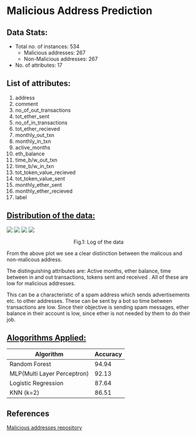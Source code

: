 # Malicious Address Prediction

## Data Stats:
* Total no. of instances: 534
    * Malicious addresses: 267
    * Non-Malicious addresses: 267
* No. of attributes: 17

## List of attributes:
1. address
2. comment
3. no_of_out_transactions
4. tot_ether_sent
5. no_of_in_transactions
6. tot_ether_recieved
7. monthly_out_txn
8. monthly_in_txn
9. active_months
10. eth_balance
11. time_b/w_out_txn
12. time_b/w_in_txn
13. tot_token_value_recieved
14. tot_token_value_sent
15. monthly_ether_sent
16. monthly_ether_recieved
17. label
    
<h2> <a href='https://github.com/mshilpaa/ethereum-data-analysis/blob/master/Malicious_Address_Prediction/Data_Analytics.ipynb'>Distribution of the data: </a></h2>

<img src='https://github.com/mshilpaa/ethereum-data-analysis/blob/master/Malicious_Address_Prediction/images/Log1p(data)-1.png' />
<img src='https://github.com/mshilpaa/ethereum-data-analysis/blob/master/Malicious_Address_Prediction/images/Log1p(data)-2.png' />
<img src='https://github.com/mshilpaa/ethereum-data-analysis/blob/master/Malicious_Address_Prediction/images/Log1p(data)-3.png' />
<img src='https://github.com/mshilpaa/ethereum-data-analysis/blob/master/Malicious_Address_Prediction/images/Log1p(data)-4.png' />
<p align='center'>Fig.1: Log of the data</p>
 
From the above plot we see a clear distinction between the malicous and non-malicous address. 

The distinguishing attributes are:  Active months, ether balance, time between in and out transactions, tokens sent and received . All of these are low for malicious addresses. 

This can be a characteristic of a spam address which sends advertisements etc. to other addresses. These can be sent by a bot so time between transactions are low. Since their objective is sending spam messages, ether balance in their account is low, since ether is not needed by them to do their job.

 
<h2> <a href='https://github.com/mshilpaa/ethereum-data-analysis/blob/master/Malicious_Address_Prediction/Algorithms.ipynb'>Alogorithms Applied:</a></h2>

| Algorithm | Accuracy|
| --- | --- |
| Random Forest | 94.94 |
| MLP(Multi Layer Perceptron) | 92.13 |
| Logistic Regression | 87.64 |
| KNN (k=2) | 86.51 |

## References
<a href='https://github.com/MyEtherWallet/ethereum-lists/tree/master/src/addresses'>Malicious addresses repository</a>




